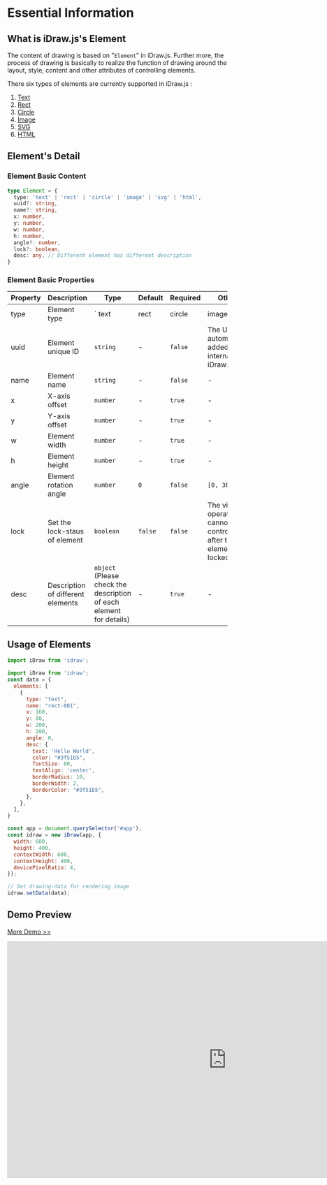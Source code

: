 # Essential Information

## What is iDraw.js's Element

The content of drawing is based on "`Element`" in iDraw.js. Further more, the process of drawing is basically to realize the function of drawing around the layout, style, content and other attributes of controlling elements.

There six types of elements are currently supported in iDraw.js :

1. [Text](./text.md) 
2. [Rect](./rect.md) 
3. [Circle](./circle.md) 
4. [Image](./image.md) 
5. [SVG](./svg.md) 
6. [HTML](./html.md) 

## Element's Detail

### Element Basic Content

```ts
type Element = {
  type: 'text' | 'rect' | 'circle' | 'image' | 'svg' | 'html',
  uuid?: string,
  name?: string,
  x: number,
  y: number,
  w: number,
  h: number,
  angle?: number,
  lock?: boolean,
  desc: any, // Different element has different description
}
```

### Element Basic Properties

|Property|Description|Type|Default|Required|Others|
|--|--|--|--|--|--|
| type | Element type |` text | rect | circle | image | svg | html `| - | `true` | - |
| uuid | Element unique ID |`string`| - | `false` | The UUID is automatically added internally in iDraw.js |
| name | Element name |`string`| - | `false` | - |
| x | X-axis offset |`number`| - | `true` | - |
| y | Y-axis offset |`number`| - | `true` | - |
| w | Element width |`number`| - | `true` | - |
| h | Element height |`number`| - | `true` | - |
| angle | Element rotation angle |`number`| `0` | `false` | `[0, 360]` |
| lock | Set the lock-staus of element |`boolean`| `false` | `false` | The view operation cannot be controlled after the element is locked |
| desc | Description of different elements |`object` (Please check the description of each element for details) | - | `true` | - |

## Usage of Elements

```js
import iDraw from 'idraw';

import iDraw from 'idraw';
const data = {
  elements: [
    {
      type: "text",
      name: "rect-001",
      x: 160,
      y: 80,
      w: 200,
      h: 200,
      angle: 0,
      desc: {
        text: 'Hello World',
        color: "#3f51b5",
        fontSize: 60,
        textAlign: 'center',
        borderRadius: 10,
        borderWidth: 2,
        borderColor: "#3f51b5",
      },
    },
  ],
}

const app = document.querySelector('#app');
const idraw = new iDraw(app, {
  width: 600,
  height: 400,
  contextWidth: 600,
  contextHeight: 400,
  devicePixelRatio: 4,
});

// Set drawing-data for rendering image
idraw.setData(data);
```

## Demo Preview

[More Demo >>](https://idraw.js.org/playground/?demo=elem-rect)

<iframe 
    src="https://idraw.js.org/playground/?demo=elem-rect&header=false&sider=false&default-editor-split=37" 
    width="1000" height="540" frameborder="no" border="0"
    style="border: 1px solid #cecece; margin: 0px auto;"
  ></iframe>

